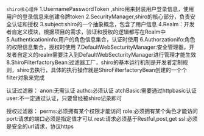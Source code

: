 `shiro核心组件`
1.UsernamePasswordToken ,shiro用来封装用户登录信息，使用用户的登录信息来创建令牌token
2.SecurityManager,shiro的核心部分，负责安全认证和授权
3.subject:shiro的一个抽象概念，包含了用户信息
4.Realm：开发者自定义模块，根据项目的需求，验证和授权的逻辑都写在Realm中
5.Authenticationinfo:用户的角色信息集合，认证时使用
6.Authorzationifo:角色的权限信息集合，授权时使用
7.DefaultWebSecturityManager:安全管理器，开发者自定义的realm需要注入到DefaultWebSecturityManager进行管理才能生效
8.ShiroFilterfactoryBean:过滤器工厂，shiro的基本运行机制是开发者定制规则，shiro去执行，具体的执行操作就是ShiroFilterfactoryBean创建的一个个filter对象来完成

认证过滤器：
anon:无需认证
authc:必须认证
atchBasic:需要通过httpbasic认证
user:不一定通过认证，只要曾经被shiro记录即可

授权过滤器：
perms:必须拥有某个权限才能访问
role:必须拥有某个角色才能访问
port:请求的端口必须是指定值才可以
rest:请求必须基于Restful,post,get
ssl:必须是安全的url请求，协议https